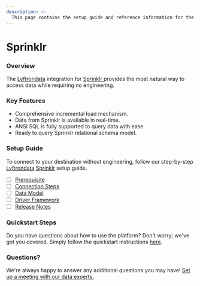 ```yaml
---
description: >-
  This page contains the setup guide and reference information for the Sprinklr source connector.
---
```


# Sprinklr

### Overview

The [Lyftrondata](https://www.lyftrondata.com/) integration for [Sprinklr](https://www.lyftrondata.com/integration/sprinklr/)[ ](https://www.lyftrondata.com/integration/sprinklr/)provides the most natural way to access data while requiring no engineering.

### Key Features

* Comprehensive incremental load mechanism.
* Data from Sprinklr is available in real-time.&#x20;
* ANSI SQL is fully supported to query data with ease.
* Ready to query Sprinklr relational schema model.

### Setup Guide

To connect to your destination without engineering, follow our step-by-step [Lyftrondata](https://www.lyftrondata.com/)  [Sprinklr](https://www.lyftrondata.com/integration/sprinklr/) setup guide.

* [ ] [Prerequisite](../../marketing-analytics/sprinklr/prerequisite.md)
* [ ] [Connection Steps](../../marketing-analytics/sprinklr/connection-steps.md)
* [ ] [Data Model](../../marketing-analytics/sprinklr/data-model/)
* [ ] [Driver Framework](../../marketing-analytics/sprinklr/driver-framework/)
* [ ] [Release Notes](../../marketing-analytics/sprinklr/release-notes.md)

### Quickstart Steps

Do you have questions about how to use the platform? Don't worry; we've got you covered. Simply follow the quickstart instructions [here](../../../quickstart-steps.md).

### Questions? <a href="#questions" id="questions"></a>

We're always happy to answer any additional questions you may have! [Set up a meeting with our data experts.](https://www.lyftrondata.com/book-a-meeting/)

